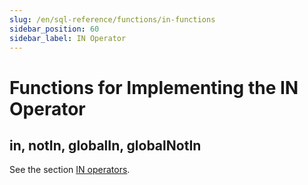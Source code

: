 ```yaml
---
slug: /en/sql-reference/functions/in-functions
sidebar_position: 60
sidebar_label: IN Operator
---
```


# Functions for Implementing the IN Operator

## in, notIn, globalIn, globalNotIn

See the section [IN operators](../../sql-reference/operators/in.md#select-in-operators).
